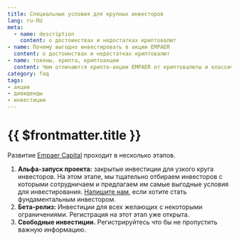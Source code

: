 ```yaml
---
title: Специальные условия для крупных инвесторов
lang: ru-RU
meta:
  - name: description 
    content: о достоинствах и недостатках криптовалют
- name: Почему выгодно инвестировать в акции EMPAER
  content: о достоинствах и недостатках криптовалют
- name: токены, крипта, криптоакции
  content: Чем отличаются крипто-акции EMPAER от криптовалюты и классических акций?
category: faq
tags:
- акции
- дивиденды
- инвестиции
---
```


# {{ $frontmatter.title }} <Badge text="?" type="warning"/>

Развитие [Empaer Capital](https://empaer.capital/) проходит в несколько этапов.

1. **Альфа-запуск проекта:** закрытые инвестиции для узкого круга инвесторов.
   На этом этапе, мы тщательно отбираем инвесторов с которыми сотрудничаем и предлагаем им самые выгодные условия для инвестирования. [Напишите нам](mailto:team@empaer.capital), если хотите стать фундаментальным инвестором.
2. **Бета-релиз:** Инвестиции для всех желающих с некоторыми ограничениями. Регистрация на этот этап уже открыта.
3. **Свободные инвестиции.** Регистрируйтесь что бы не пропустить важную информацию.
